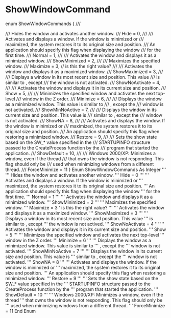 # ShowWindowCommand

enum ShowWindowCommands {     ///

&#x20;   /// Hides the window and activates another window.     ///    Hide = 0,     ///    /// Activates and displays a window. If the window is minimized or     /// maximized, the system restores it to its original size and position.     /// An application should specify this flag when displaying the window     /// for the first time.     ///    Normal = 1,     ///    /// Activates the window and displays it as a minimized window.     ///    ShowMinimized = 2,     ///    /// Maximizes the specified window.     ///    Maximize = 3, // is this the right value?     ///    /// Activates the window and displays it as a maximized window.     ///           ShowMaximized = 3,     ///    /// Displays a window in its most recent size and position. This value     /// is similar to , except     /// the window is not activated.     ///    ShowNoActivate = 4,     ///    /// Activates the window and displays it in its current size and position.     ///    Show = 5,     ///    /// Minimizes the specified window and activates the next top-level     /// window in the Z order.     ///    Minimize = 6,     ///    /// Displays the window as a minimized window. This value is similar to     /// , except the     /// window is not activated.     ///    ShowMinNoActive = 7,     ///    /// Displays the window in its current size and position. This value is     /// similar to , except the     /// window is not activated.     ///    ShowNA = 8,     ///    /// Activates and displays the window. If the window is minimized or     /// maximized, the system restores it to its original size and position.     /// An application should specify this flag when restoring a minimized window.     ///    Restore = 9,     ///    /// Sets the show state based on the SW\_\* value specified in the     /// STARTUPINFO structure passed to the CreateProcess function by the     /// program that started the application.     ///    ShowDefault = 10,     ///    ///  Windows 2000/XP: Minimizes a window, even if the thread     /// that owns the window is not responding. This flag should only be     /// used when minimizing windows from a different thread.     ///    ForceMinimize = 11 } Enum ShowWindowCommands As Integer     '''    ''' Hides the window and activates another window.     '''    Hide = 0     '''    ''' Activates and displays a window. If the window is minimized or     ''' maximized, the system restores it to its original size and position.     ''' An application should specify this flag when displaying the window     ''' for the first time.     '''    Normal = 1     '''    ''' Activates the window and displays it as a minimized window.     '''    ShowMinimized = 2     '''    ''' Maximizes the specified window.     '''    Maximize = 3     ' is this the right value?     '''    ''' Activates the window and displays it as a maximized window.     '''           ShowMaximized = 3     '''    ''' Displays a window in its most recent size and position. This value     ''' is similar to , except     ''' the window is not actived.     '''    ShowNoActivate = 4     '''    ''' Activates the window and displays it in its current size and position.     '''    Show = 5     '''    ''' Minimizes the specified window and activates the next top-level     ''' window in the Z order.     '''    Minimize = 6     '''    ''' Displays the window as a minimized window. This value is similar to     ''' , except the     ''' window is not activated.     '''    ShowMinNoActive = 7     '''    ''' Displays the window in its current size and position. This value is     ''' similar to , except the     ''' window is not activated.     '''    ShowNA = 8     '''    ''' Activates and displays the window. If the window is minimized or     ''' maximized, the system restores it to its original size and position.     ''' An application should specify this flag when restoring a minimized window.     '''    Restore = 9     '''    ''' Sets the show state based on the SW\_\* value specified in the     ''' STARTUPINFO structure passed to the CreateProcess function by the     ''' program that started the application.     '''    ShowDefault = 10     '''    '''  Windows 2000/XP: Minimizes a window, even if the thread     ''' that owns the window is not responding. This flag should only be     ''' used when minimizing windows from a different thread.     '''    ForceMinimize = 11 End Enum
